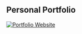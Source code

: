 ## Personal Portfolio


[![Portfolio Website](https://i.ibb.co/wQGBfXp/portfolio.png)](https:/portfolio007.vercel.app)

